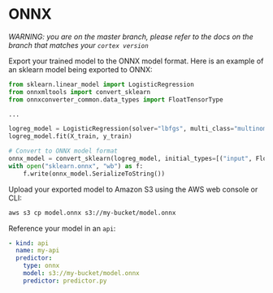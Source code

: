 # ONNX

_WARNING: you are on the master branch, please refer to the docs on the branch that matches your `cortex version`_

Export your trained model to the ONNX model format. Here is an example of an sklearn model being exported to ONNX:

```python
from sklearn.linear_model import LogisticRegression
from onnxmltools import convert_sklearn
from onnxconverter_common.data_types import FloatTensorType

...

logreg_model = LogisticRegression(solver="lbfgs", multi_class="multinomial")
logreg_model.fit(X_train, y_train)

# Convert to ONNX model format
onnx_model = convert_sklearn(logreg_model, initial_types=[("input", FloatTensorType([1, 4]))])
with open("sklearn.onnx", "wb") as f:
    f.write(onnx_model.SerializeToString())
```

Upload your exported model to Amazon S3 using the AWS web console or CLI:

```bash
aws s3 cp model.onnx s3://my-bucket/model.onnx
```

Reference your model in an `api`:

```yaml
- kind: api
  name: my-api
  predictor:
    type: onnx
    model: s3://my-bucket/model.onnx
    predictor: predictor.py
```
